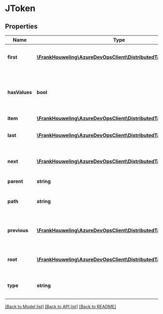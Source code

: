 # JToken

## Properties
Name | Type | Description | Notes
------------ | ------------- | ------------- | -------------
**first** | [**\FrankHouweling\AzureDevOpsClient\DistributedTask\Model\JToken**](JToken.md) | Get the first child token of this token. | [optional] 
**hasValues** | **bool** | Gets a value indicating whether this token has child tokens. | [optional] 
**item** | [**\FrankHouweling\AzureDevOpsClient\DistributedTask\Model\JToken**](JToken.md) |  | [optional] 
**last** | [**\FrankHouweling\AzureDevOpsClient\DistributedTask\Model\JToken**](JToken.md) | Get the last child token of this token. | [optional] 
**next** | [**\FrankHouweling\AzureDevOpsClient\DistributedTask\Model\JToken**](JToken.md) | Gets the next sibling token of this node. | [optional] 
**parent** | **string** | Gets or sets the parent. | [optional] 
**path** | **string** | Gets the path of the JSON token. | [optional] 
**previous** | [**\FrankHouweling\AzureDevOpsClient\DistributedTask\Model\JToken**](JToken.md) | Gets the previous sibling token of this node. | [optional] 
**root** | [**\FrankHouweling\AzureDevOpsClient\DistributedTask\Model\JToken**](JToken.md) | Gets the root JToken of this JToken. | [optional] 
**type** | **string** | Gets the node type for this JToken. | [optional] 

[[Back to Model list]](../README.md#documentation-for-models) [[Back to API list]](../README.md#documentation-for-api-endpoints) [[Back to README]](../README.md)


